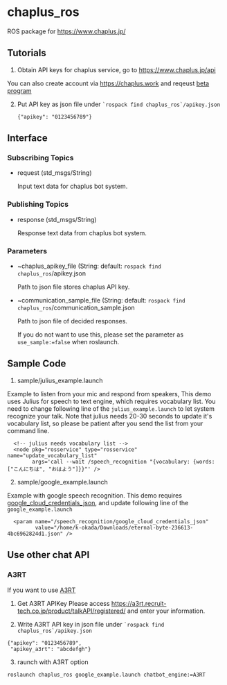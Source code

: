 chaplus_ros
===========

ROS package for https://www.chaplus.jp/

## Tutorials

1) Obtain API keys for chaplus service, go to https://www.chaplus.jp/api

You can also create account via https://chaplus.work and reqeust [beta program](https://forms.gle/DQWXdXzUH4MnE5wv6)

2) Put API key as json file under `` `rospack find chaplus_ros`/apikey.json ``
   ```
   {"apikey": "0123456789"}
   ```

## Interface

### Subscribing Topics

- request (std_msgs/String)

  Input text data for chaplus bot system.

### Publishing Topics

- response (std_msgs/String)

  Response text data from chaplus bot system.

### Parameters

- ~chaplus_apikey_file (String: default: `rospack find chaplus_ros`/apikey.json

  Path to json file stores chaplus API key.
  
  
- ~communication_sample_file (String: default: `rospack find chaplus_ros`/communication_sample.json

  Path to json file of decided responses.
  
  If you do not want to use this, please set the parameter as `use_sample:=false` when roslaunch.
  

Sample Code
-----------

1) sample/julius_example.launch

Example to listen from your mic and respond from speakers, This demo uses Julius for speech to text engine, which requires vocabulary list. You need to change following line of the `julius_example.launch` to let system recognize your talk. Note that julius needs 20-30 seconds to update it's vocabulary list, so please be patient after you send the list from your command line.
```
  <!-- julius needs vocabulary list -->
  <node pkg="rosservice" type="rosservice" name="update_vocabulary_list"
        args='call --wait /speech_recognition "{vocabulary: {words: ["こんにちは", "おはよう"]}}"' />
```

2) sample/google_example.launch

Example with google speech recognition. This demo requires [google_cloud_credentials_json](https://github.com/jsk-ros-pkg/jsk_3rdparty/tree/master/ros_speech_recognition#parameters), and update following line of the `google_example.launch`
```
  <param name="/speech_recognition/google_cloud_credentials_json"
         value="/home/k-okada/Downloads/eternal-byte-236613-4bc6962824d1.json" />
```

## Use other chat API
### A3RT
If you want to use [A3RT](https://a3rt.recruit-tech.co.jp/product/talkAPI)
1) Get A3RT APIKey
Please access https://a3rt.recruit-tech.co.jp/product/talkAPI/registered/ and enter your information.

2) Write A3RT API key in json file under `` `rospack find chaplus_ros`/apikey.json ``
```
{"apikey": "0123456789",
 "apikey_a3rt": "abcdefgh"}
```

3) raunch with A3RT option
```
roslaunch chaplus_ros google_example.launch chatbot_engine:=A3RT
```
